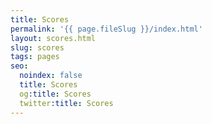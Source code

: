 ```yaml
---
title: Scores
permalink: '{{ page.fileSlug }}/index.html'
layout: scores.html
slug: scores
tags: pages
seo:
  noindex: false
  title: Scores
  og:title: Scores
  twitter:title: Scores
---
```



